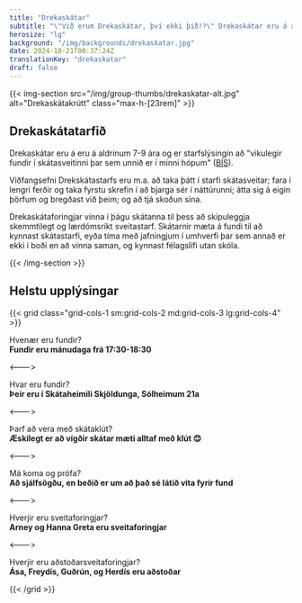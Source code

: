 ```yaml
---
title: "Drekaskátar"
subtitle: "\"Við erum Drekaskátar, því ekki þið!?\" Drekaskátar eru á aldrinum 7-9 ára og eru skátakrútt allra félaga"
herosize: "lg"
background: "/img/backgrounds/drekaskatar.jpg"
date: 2024-10-21T00:37:24Z
translationKey: "drekaskatar"
draft: false
---
```


{{< img-section src="/img/group-thumbs/drekaskatar-alt.jpg" alt="Drekaskátakrútt" class="max-h-[23rem]" >}}

## Drekaskátatarfið

Drekaskátar eru á eru á aldrinum 7-9 ára og er starfslýsingin að "vikulegir fundir í skátasveitinni þar sem unnið er í minni hópum" ([BÍS](https://skatarnir.is/drekaskatar-2/)).

Viðfangsefni Drekskátastarfs eru m.a. að taka þátt í starfi skátasveitar; fara í lengri ferðir og taka fyrstu skrefin í að bjarga sér í náttúrunni; átta sig á eigin þörfum og bregðast við þeim; og að tjá skoðun sína.

Drekaskátaforingjar vinna í þágu skátanna til þess að skipuleggja skemmtilegt og lærdómsríkt sveitastarf. Skátarnir mæta á fundi til að kynnast skátastarfi, eyða tíma með jafningjum í umhverfi þar sem annað er ekki í boði en að vinna saman, og kynnast félagslífi utan skóla.

{{< /img-section >}}

## Helstu upplýsingar

{{< grid class="grid-cols-1 sm:grid-cols-2 md:grid-cols-3 lg:grid-cols-4" >}}

Hvenær eru fundir? <br /> **Fundir eru mánudaga frá 17:30-18:30**

<--->

Hvar eru fundir? <br /> **Þeir eru í Skátaheimili Skjöldunga, Sólheimum 21a**

<--->

Þarf að vera með skátaklút? <br /> **Æskilegt er að vígðir skátar mæti alltaf með klút 😊**

<--->

Má koma og prófa? <br /> **Að sjálfsögðu, en beðið er um að það sé látið vita fyrir fund**

<--->

Hverjir eru sveitaforingjar? <br /> **Arney og Hanna Greta eru sveitaforingjar**

<--->

Hverjir eru aðstoðarsveitaforingjar? <br /> **Ása, Freydís, Guðrún, og Herdís eru aðstoðar**

{{< /grid >}}
